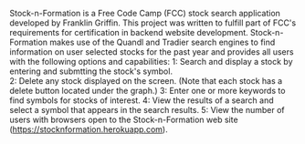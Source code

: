 Stock-n-Formation is a Free Code Camp (FCC) stock search application developed by Franklin Griffin. This project was written to fulfill part of FCC's requirements for certification in backend website development. Stock-n-Formation  makes use of the Quandl and Tradier search engines to find information on user selected stocks for the past year and provides all users with the following options and capabilities:
1: Search and display a stock by entering and submtting the stock's symbol.      
2: Delete any stock displayed on the screen. (Note that each stock has a delete button located under the graph.)
3: Enter one or more keywords to find symbols for stocks of interest.
4: View the results of a search and select a symbol that appears in the search results.
5: View the number of users with browsers open to the Stock-n-Formation web site (https://stocknformation.herokuapp.com).
